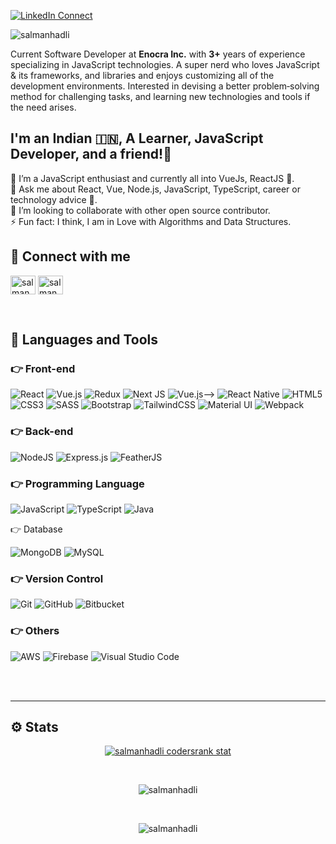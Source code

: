 
[![LinkedIn Connect](https://img.shields.io/badge/LinkedIn-Connect-blue?style=for-the-badge&logo=linkedin)](https://linkedin.com/in/salmanhadli)

<p align="left"> <img src="https://komarev.com/ghpvc/?username=salmanhadli&label=Profile%20views&color=0e75b6&style=flat" alt="salmanhadli" /> </p>

Current Software Developer at **Enocra Inc.** with **3+** years of experience specializing in JavaScript technologies. A super nerd who loves JavaScript & its frameworks, and libraries and enjoys customizing all of the development environments. Interested in devising a better problem‑solving method for challenging tasks, and learning new technologies and tools if the need arises.

## I'm an Indian 🇮🇳, A Learner, JavaScript Developer, and a friend!🙌

🌱 I’m a JavaScript enthusiast and currently all into VueJs, ReactJS 🧡.  
💬 Ask me about React, Vue, Node.js, JavaScript, TypeScript, career or technology advice 🙌.  
👯 I’m looking to collaborate with other open source contributor.  
⚡ Fun fact: I think, I am in Love with Algorithms and Data Structures.  


## 🤝 Connect with me

<p align="left">
<a href="https://linkedin.com/in/salmanhadli" target="blank"><img align="center" src="https://raw.githubusercontent.com/rahuldkjain/github-profile-readme-generator/master/src/images/icons/Social/linked-in-alt.svg" alt="salmanhadli" height="30" width="40" /></a>
<a href="https://instagram.com/salmanhadli_" target="blank"><img align="center" src="https://raw.githubusercontent.com/rahuldkjain/github-profile-readme-generator/master/src/images/icons/Social/instagram.svg" alt="salmanhadli_" height="30" width="40" /></a>
</p>

<br />

## 🚀 Languages and Tools

### 👉 Front-end

<p>
<img alt="React" src="https://img.shields.io/badge/react-%2320232a.svg?style=for-the-badge&logo=react&logoColor=%2361DAFB"/>
<img alt="Vue.js" src="https://img.shields.io/badge/vuejs-%2335495e.svg?style=for-the-badge&logo=vue-dot-js&logoColor=%234FC08D"/>
<img alt="Redux" src="https://img.shields.io/badge/redux-%23593d88.svg?style=for-the-badge&logo=redux&logoColor=white"/>
<img alt="Next JS" src="https://img.shields.io/badge/nextjs-%23000000.svg?style=for-the-badge&logo=next.js&logoColor=white"/>
<img alt="Vue.js" src="https://img.shields.io/badge/vuex-%2335495e.svg?style=for-the-badge&logo=vuex&logoColor=%234FC08D"/>-->
<img alt="React Native" src="https://img.shields.io/badge/react_native-%2320232a.svg?style=for-the-badge&logo=react&logoColor=%2361DAFB"/>

<img alt="HTML5" src="https://img.shields.io/badge/html5-%23E34F26.svg?style=for-the-badge&logo=html5&logoColor=white"/>
<img alt="CSS3" src="https://img.shields.io/badge/css3-%231572B6.svg?style=for-the-badge&logo=css3&logoColor=white"/>
<img alt="SASS" src="https://img.shields.io/badge/SASS-hotpink.svg?style=for-the-badge&logo=SASS&logoColor=white"/>
<img alt="Bootstrap" src="https://img.shields.io/badge/bootstrap-%23563D7C.svg?style=for-the-badge&logo=bootstrap&logoColor=white"/>
<img alt="TailwindCSS" src="https://img.shields.io/badge/tailwindcss-%2338B2AC.svg?style=for-the-badge&logo=tailwind-css&logoColor=white"/>
<img alt="Material UI" src="https://img.shields.io/badge/materialui-%230081CB.svg?style=for-the-badge&logo=material-ui&logoColor=white"/>
<img alt="Webpack" src="https://img.shields.io/badge/webpack-%238DD6F9.svg?style=for-the-badge&logo=webpack&logoColor=black" />
</p>

### 👉 Back-end

<p>
<img alt="NodeJS" src="https://img.shields.io/badge/node.js-%2343853D.svg?style=for-the-badge&logo=node-dot-js&logoColor=white"/>
<img alt="Express.js" src="https://img.shields.io/badge/express.js-%23404d59.svg?style=for-the-badge&logo=express&logoColor=%2361DAFB"/>
<img alt="FeatherJS" src="https://img.shields.io/badge/feathersjs-%23E0234E.svg?style=for-the-badge&logo=feathersjs&logoColor=white" />
</p>

### 👉 Programming Language

<p>
<img alt="JavaScript" src="https://img.shields.io/badge/javascript-%23323330.svg?style=for-the-badge&logo=javascript&logoColor=%23F7DF1E"/>
<img alt="TypeScript" src="https://img.shields.io/badge/typescript-%23007ACC.svg?style=for-the-badge&logo=typescript&logoColor=white"/>
<img alt="Java" src="https://img.shields.io/badge/java-%23ED8B00.svg?style=for-the-badge&logo=java&logoColor=white"/>
</p

### 👉 Database

<p>
<img alt="MongoDB" src ="https://img.shields.io/badge/MongoDB-%234ea94b.svg?style=for-the-badge&logo=mongodb&logoColor=white"/>
<img alt="MySQL" src="https://img.shields.io/badge/mysql-%2300f.svg?style=for-the-badge&logo=mysql&logoColor=white"/>
</p>

### 👉 Version Control

<p>
<img alt="Git" src="https://img.shields.io/badge/git-%23F05033.svg?style=for-the-badge&logo=git&logoColor=white"/>
<img alt="GitHub" src="https://img.shields.io/badge/github-%23121011.svg?style=for-the-badge&logo=github&logoColor=white"/>
<img alt="Bitbucket" src="https://img.shields.io/badge/bitbucket-%230047B3.svg?style=for-the-badge&logo=bitbucket&logoColor=white"/>
</p>

### 👉 Others

<p>
<img alt="AWS" src="https://img.shields.io/badge/AWS-%23FF9900.svg?style=for-the-badge&logo=amazon-aws&logoColor=white"/>
<img alt="Firebase" src="https://img.shields.io/badge/firebase-%23039BE5.svg?style=for-the-badge&logo=firebase"/>
<img alt="Visual Studio Code" src="https://img.shields.io/badge/VisualStudioCode-0078d7.svg?style=for-the-badge&logo=visual-studio-code&logoColor=white"/>
</p>

<br />
<br />

---

## ⚙️ Stats

<p align="center"><a href="https://profile.codersrank.io/user/salmanhadli/" target="_blank"><img align="center" src="https://cr-ss-service.azurewebsites.net/api/ScreenShot?widget=summary&username=salmanhadli&show-avatar=true" alt="salmanhadli codersrank stat" /></a></p>
<br />

<p align="center">
<img align="center" src="https://github-readme-stats.vercel.app/api?username=salmanhadli&show_icons=true&locale=en&theme=algolia" alt="salmanhadli" />
</p>
<br />

<p align="center">
<img align="center" src="https://github-readme-streak-stats.herokuapp.com/?user=salmanhadli&theme=algolia&hide_border=true" alt="salmanhadli" />
</p>

<br/>

[instagram]: https://instagram.com/salmanhadli_
[linkedin]: https://linkedin.com/in/salmanhadli
